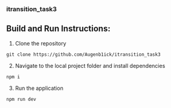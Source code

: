 ### itransition_task3

## Build and Run Instructions:

1. Clone the repository

```
git clone https://github.com/Augenb1ick/itransition_task3
```

2. Navigate to the local project folder and install dependencies

```
npm i
```

3. Run the application

```
npm run dev
```
